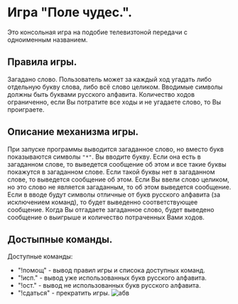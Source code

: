 # Игра "Поле чудес.".
Это консольная игра на подобие телевизтоной  передачи с одноименным названием.
## Правила игры.
 Загадано слово. Пользователь может за каждый ход угадать либо отдельную букву слова, либо всё слово целиком. Вводимые символы должны быть буквами русского алфавита. Количество ходов ограниченно, если Вы потратите все ходы и не угадаете слово, то Вы проиграете.
## Описание механизма игры.
 При запуске программы выводится загаданное слово, но вместо букв показываются символы `"*"`. Вы вводите букву. Если она есть в загаданном слове, то выведется сообщение об этом и все такие буквы покажутся в загаданном слове. Если такой буквы нет в загаданном слове, то выведется сообщение об этом. Если Вы ввели слово целиком, но это слово не является загаданным, то об этом выведется сообщение. Если в вводе будут символы отличные от букв русского алфавита (за исключением команд), то будет выведенно соответствующее сообщение. Когда Вы отгадаете загаданное слово, будет выведено сообщение о выигрыше и количество потраченных Вами ходов.
 ## Достыпные команды.
  Доступные команды:
   * "!помощ" - вывод правил игры и списока доступных команд.
   * "!исп." - вывод уже использованных букв русского алфавита.
   * "!ост." - вывод не использованных букв русского алфавита.
   * "!сдаться" - прекратить игры.
![абв](https://avatars1.githubusercontent.com/u/5384215?v=3&s=460 "Орк")
